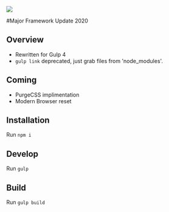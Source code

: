 ![](https://www.mouthmedia.com/images/logo.png)

#Major Framework Update 2020

## Overview
* Rewritten for Gulp 4
* `gulp link` deprecated, just grab files from 'node_modules'. 

## Coming
* PurgeCSS implimentation
* Modern Browser reset

## Installation
Run `npm i`

## Develop
Run `gulp`

## Build
Run `gulp build`